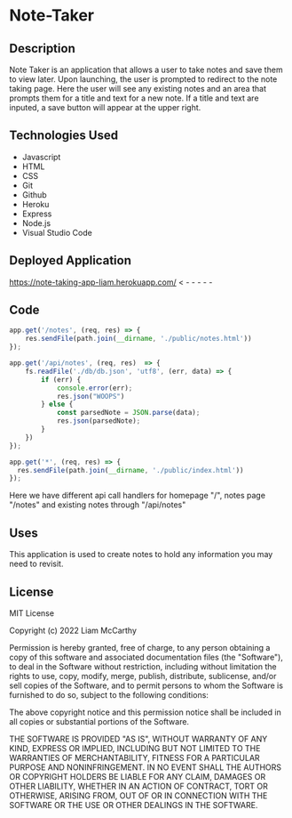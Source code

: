 # Note-Taker

## Description
Note Taker is an application that allows a user to take notes and save them to
view later.  Upon launching, the user is prompted to redirect to the note taking
page.  Here the user will see any existing notes and an area that prompts them for 
a title and text for a new note.  If a title and text are inputed, a save button will 
appear at the upper right. 

## Technologies Used
* Javascript
* HTML
* CSS
* Git
* Github
* Heroku
* Express
* Node.js
* Visual Studio Code

## Deployed Application

https://note-taking-app-liam.herokuapp.com/ < - - - - -

## Code

```Javascript
app.get('/notes', (req, res) => { 
    res.sendFile(path.join(__dirname, './public/notes.html'))
});

app.get('/api/notes', (req, res)  => {
    fs.readFile('./db/db.json', 'utf8', (err, data) => {
        if (err) {
            console.error(err);
            res.json("WOOPS")
        } else {
            const parsedNote = JSON.parse(data);
            res.json(parsedNote);
        }
    })
});

app.get('*', (req, res) => {
  res.sendFile(path.join(__dirname, './public/index.html'))
});

```
Here we have different api call handlers for homepage "/",
notes page "/notes" and existing notes through "/api/notes" 

## Uses
This application is used to create notes to hold any information you may 
need to revisit.


## License

MIT License

Copyright (c) 2022 Liam McCarthy

Permission is hereby granted, free of charge, to any person obtaining a copy
of this software and associated documentation files (the "Software"), to deal
in the Software without restriction, including without limitation the rights
to use, copy, modify, merge, publish, distribute, sublicense, and/or sell
copies of the Software, and to permit persons to whom the Software is
furnished to do so, subject to the following conditions:

The above copyright notice and this permission notice shall be included in all
copies or substantial portions of the Software.

THE SOFTWARE IS PROVIDED "AS IS", WITHOUT WARRANTY OF ANY KIND, EXPRESS OR
IMPLIED, INCLUDING BUT NOT LIMITED TO THE WARRANTIES OF MERCHANTABILITY,
FITNESS FOR A PARTICULAR PURPOSE AND NONINFRINGEMENT. IN NO EVENT SHALL THE
AUTHORS OR COPYRIGHT HOLDERS BE LIABLE FOR ANY CLAIM, DAMAGES OR OTHER
LIABILITY, WHETHER IN AN ACTION OF CONTRACT, TORT OR OTHERWISE, ARISING FROM,
OUT OF OR IN CONNECTION WITH THE SOFTWARE OR THE USE OR OTHER DEALINGS IN THE
SOFTWARE.